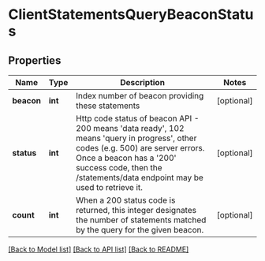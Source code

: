 # ClientStatementsQueryBeaconStatus

## Properties
Name | Type | Description | Notes
------------ | ------------- | ------------- | -------------
**beacon** | **int** | Index number of beacon providing these statements  | [optional] 
**status** | **int** | Http code status of beacon API - 200 means &#39;data ready&#39;,  102 means &#39;query in progress&#39;, other codes (e.g. 500) are  server errors. Once a beacon has a &#39;200&#39; success code,  then the /statements/data endpoint may be used to retrieve it.  | [optional] 
**count** | **int** | When a 200 status code is returned, this integer designates  the number of statements matched by the query for the  given beacon.  | [optional] 

[[Back to Model list]](../README.md#documentation-for-models) [[Back to API list]](../README.md#documentation-for-api-endpoints) [[Back to README]](../README.md)



